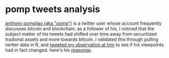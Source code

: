 # pomp tweets analysis

[anthony pompliao (aka "pomp")](https://twitter.com/APompliano) is a twitter user whose account frequently discusses bitcoin and blockchain. as a follower of his, i noticed that the subject matter of his tweets had shifted over time away from securitized tradional assets and more towards bitcoin. i validated this through pulling twitter data in R, and [tweeted my observation at him](https://twitter.com/n_feifel/status/1125164722364538881) to see if his viewpoints had in fact changed. here's his [response](https://twitter.com/APompliano/status/1125171264518275072).